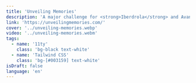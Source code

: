```yaml
---
title: 'Unveiling Memories'
description: 'A major challenge for <strong>Iberdrola</strong> and Avantgrid where we had to transfer a lot of historical content from various editorial publications. Web design, branding, and development.'
link: 'https://unveilingmemories.com/'
cover: '../unveiling-memories.webp'
video: '../unveiling-memories.webm'
tags:
  - name: '11ty'
    class: 'bg-black text-white'
  - name: 'Tailwind CSS'
    class: 'bg-[#003159] text-white'
isDraft: false
language: 'en'
---
```

